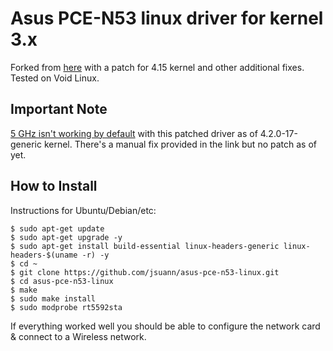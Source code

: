 # Asus PCE-N53 linux driver for kernel 3.x

Forked from [here](https://github.com/mareksuscak/asus-pce-n53-linux) with a patch for 4.15 kernel and other additional fixes. Tested on Void Linux.

## Important Note

[5 GHz isn't working by default](https://github.com/mareksuscak/asus-pce-n53-linux/issues/2) with this patched driver as of 4.2.0-17-generic kernel. There's a manual fix provided in the link but no patch as of yet.

## How to Install

Instructions for Ubuntu/Debian/etc:

```
$ sudo apt-get update
$ sudo apt-get upgrade -y
$ sudo apt-get install build-essential linux-headers-generic linux-headers-$(uname -r) -y
$ cd ~
$ git clone https://github.com/jsuann/asus-pce-n53-linux.git
$ cd asus-pce-n53-linux
$ make
$ sudo make install
$ sudo modprobe rt5592sta
```

If everything worked well you should be able to configure the network card & connect to a Wireless network.
